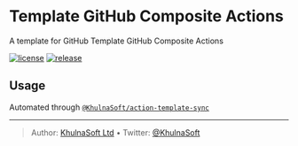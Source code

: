 # Template GitHub Composite Actions

A template for GitHub Template GitHub Composite Actions

[![license][license-img]][license-url]
[![release][release-img]][release-url]

## Usage

Automated through [`@KhulnaSoft/action-template-sync`][]

  [`@KhulnaSoft/action-template-sync`]: https://github.com/khulnasoft/action-template-sync

----
> Author: [KhulnaSoft Ltd](https://www.khulnasoft.com/) &bull;
> Twitter: [@KhulnaSoft](https://twitter.com/khulnasoft)

[license-url]: LICENSE
[license-img]: https://badgen.net/github/license/khulnasoft/action-composite-template

[release-url]: https://github.com/khulnasoft/action-composite-template/releases
[release-img]: https://badgen.net/github/release/khulnasoft/action-composite-template
